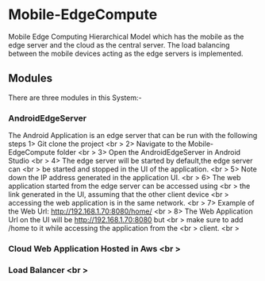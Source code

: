 # Mobile-EdgeCompute
Mobile Edge Computing Hierarchical Model which has the mobile as the edge server and the
 cloud as the central server. The load balancing between the mobile devices acting as the edge servers is implemented.
 
## Modules

There are three modules in this System:-

### AndroidEdgeServer
The Android Application is an edge server that can be run with the following steps
	1> Git clone the project <br \>
	2> Navigate to the Mobile-EdgeCompute folder <br \>
	3> Open the AndroidEdgeServer in Android Studio <br \>
	4> The edge server will be started by default,the edge server can <br \>
	   be started and stopped in the UI of the application. <br \>
	5> Note down the IP address generated in the application UI. <br \>
	6> The web application started from the edge server can be accessed using <br \>
	   the link generated in the UI, assuming that the other client device <br \> 
	   accessing the web application is in the same network. <br \>
	7> Example of the Web Url: http://192.168.1.70:8080/home/ <br \>
	8> The Web Application Url on the UI will be http://192.168.1.70:8080 but <br \>
	   make sure to add /home to it while accessing the application from the <br \>
	   client. <br \>
	   
### Cloud Web Application Hosted in Aws <br \>

### Load Balancer <br \>



